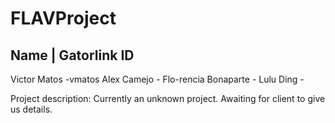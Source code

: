 FLAVProject
===========

Name                | Gatorlink ID
-------------------------------------
Victor Matos          -vmatos
Alex Camejo           -
Flo-rencia Bonaparte  -
Lulu Ding             -

Project description:
Currently an unknown project. Awaiting for client to give us details.


